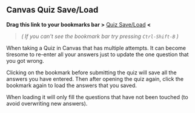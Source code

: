 ## Canvas Quiz Save/Load

**Drag this link to your bookmarks bar >** <a href="<%= load('quizsaver','https://benjameep.tech/bookmarklets/dist/quizsaver.js') %>">Quiz Save/Load</a> **<**

> *( If you can't see the bookmark bar try pressing `Ctrl-Shift-B` )* 

When taking a Quiz in Canvas that has multiple attempts. It can become tiresome to re-enter all your answers just to update the one question that you got wrong. 

Clicking on the bookmark before submitting the quiz will save all the answers you have entered. Then after opening the quiz again, click the bookmark again to load the answers that you saved.

When loading it will only fill the questions that have not been touched (to avoid overwriting new answers).